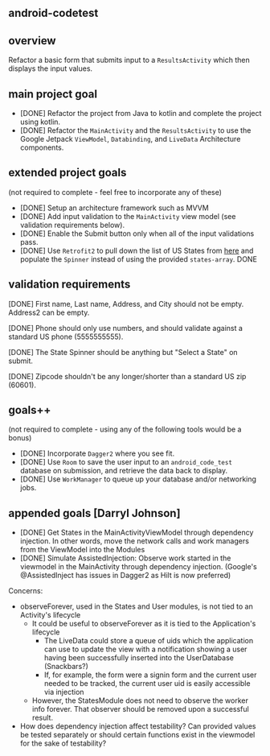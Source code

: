 ## android-codetest

## overview

Refactor a basic form that submits input to a `ResultsActivity` which then displays the input values.

## main project goal

* [DONE] Refactor the project from Java to kotlin and complete the project using kotlin.
* [DONE] Refactor the `MainActivity` and the `ResultsActivity` to use the Google Jetpack `ViewModel`, `Databinding`, and `LiveData` Architecture components.

## extended project goals
(not required to complete - feel free to incorporate any of these)

* [DONE] Setup an architecture framework such as MVVM
* [DONE] Add input validation to the `MainActivity` view model (see validation requirements below).
* [DONE] Enable the Submit button only when all of the input validations pass.
* [DONE] Use `Retrofit2` to pull down the list of US States from [here](https://api.jsonbin.io/b/60770a3c5b165e19f6201b95) and populate the `Spinner` instead of using the provided `states-array`. DONE

## validation requirements

[DONE] First name, Last name, Address, and City should not be empty. Address2 can be empty.

[DONE] Phone should only use numbers, and should validate against a standard US phone (5555555555).

[DONE] The State Spinner should be anything but "Select a State" on submit.

[DONE] Zipcode shouldn't be any longer/shorter than a standard US zip (60601).

## goals++
(not required to complete - using any of the following tools would be a bonus)

* [DONE] Incorporate `Dagger2` where you see fit.
* [DONE] Use `Room` to save the user input to an `android_code_test` database on submission, and retrieve the data back to display.
* [DONE] Use `WorkManager` to queue up your database and/or networking jobs.

## appended goals [Darryl Johnson]

* [DONE] Get States in the MainActivityViewModel through dependency injection. In other words, move the network calls and work managers from the ViewModel into the Modules
* [DONE] Simulate AssistedInjection: Observe work started in the viewmodel in the MainActivity through dependency injection. (Google's @AssistedInject has issues in Dagger2 as Hilt is now preferred)

Concerns:
* observeForever, used in the States and User modules, is not tied to an Activity's lifecycle
   - It could be useful to observeForever as it is tied to the Application's lifecycle
     - The LiveData could store a queue of uids which the application can use to update the view with a notification showing a user having been successfully inserted into the UserDatabase (Snackbars?)
     - If, for example, the form were a signin form and the current user needed to be tracked, the current user uid is easily accessible via injection
   - However, the StatesModule does not need to observe the worker info forever. That observer should be removed upon a successful result.
* How does dependency injection affect testability? Can provided values be tested separately or should certain functions exist in the viewmodel for the sake of testability?